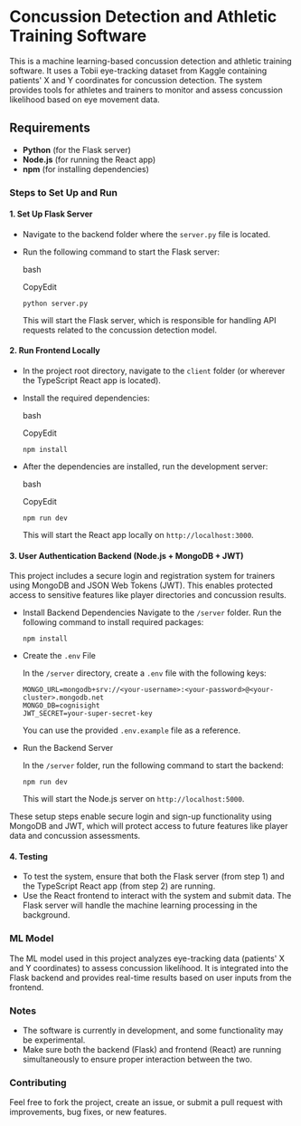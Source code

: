 # Concussion Detection and Athletic Training Software

This is a machine learning-based concussion detection and athletic training software. It uses a Tobii eye-tracking dataset from Kaggle containing patients' X and Y coordinates for concussion detection. The system provides tools for athletes and trainers to monitor and assess concussion likelihood based on eye movement data.

## Requirements

*   **Python** (for the Flask server)
*   **Node.js** (for running the React app)
*   **npm** (for installing dependencies)

### Steps to Set Up and Run

#### 1\. Set Up Flask Server

*   Navigate to the backend folder where the `server.py` file is located.
    
*   Run the following command to start the Flask server:
    
    bash
    
    CopyEdit
    
    `python server.py`
    
    This will start the Flask server, which is responsible for handling API requests related to the concussion detection model.
    

#### 2\. Run Frontend Locally

*   In the project root directory, navigate to the `client` folder (or wherever the TypeScript React app is located).
    
*   Install the required dependencies:
    
    bash
    
    CopyEdit
    
    `npm install`
    
*   After the dependencies are installed, run the development server:
    
    bash
    
    CopyEdit
    
    `npm run dev`
    
    This will start the React app locally on `http://localhost:3000`.

    
#### 3\. User Authentication Backend (Node.js + MongoDB + JWT)

This project includes a secure login and registration system for trainers using MongoDB and JSON Web Tokens (JWT). This enables protected access to sensitive features like player directories and concussion results.

*   Install Backend Dependencies
    Navigate to the `/server` folder.
    Run the following command to install required packages:

    `npm install`

*   Create the `.env` File

    In the `/server` directory, create a `.env` file with the following keys:

    ```
    MONGO_URL=mongodb+srv://<your-username>:<your-password>@<your-cluster>.mongodb.net
    MONGO_DB=cognisight
    JWT_SECRET=your-super-secret-key
    ```

    You can use the provided `.env.example` file as a reference.

*   Run the Backend Server

    In the `/server` folder, run the following command to start the backend:

    `npm run dev`

    This will start the Node.js server on `http://localhost:5000`.

These setup steps enable secure login and sign-up functionality using MongoDB and JWT, which will protect access to future features like player data and concussion assessments.


#### 4\. Testing

*   To test the system, ensure that both the Flask server (from step 1) and the TypeScript React app (from step 2) are running.
*   Use the React frontend to interact with the system and submit data. The Flask server will handle the machine learning processing in the background.

### ML Model

The ML model used in this project analyzes eye-tracking data (patients' X and Y coordinates) to assess concussion likelihood. It is integrated into the Flask backend and provides real-time results based on user inputs from the frontend.


### Notes

*   The software is currently in development, and some functionality may be experimental.
*   Make sure both the backend (Flask) and frontend (React) are running simultaneously to ensure proper interaction between the two.

### Contributing

Feel free to fork the project, create an issue, or submit a pull request with improvements, bug fixes, or new features.
